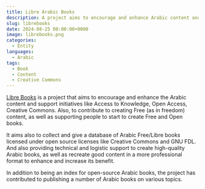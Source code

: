 ```yaml
---
title: Libre Arabic Books
description: A project aims to encourage and enhance Arabic content and support initiatives like Open Access and Creative Commons
slug: librebooks
date: 2024-08-25 00:00:00+0000
image: librebooks.png
categories:
  - Entity
languages:
  - Arabic
tags:
  - Book
  - Content
  - Creative Commons
---
```


[Libre Books](https://librebooks.org/) is a project that aims to encourage and enhance the Arabic content and support initiatives like Access to Knowledge, Open Access, Creative Commons. Also, to contribute to creating Free (as in freedom) content, as well as supporting people to start to create Free and Open books.

It aims also to collect and give a database of Arabic Free/Libre books licensed under open source licenses like Creative Commons and GNU FDL. And also providing technical and logistic support to create high-quality Arabic books, as well as recreate good content in a more professional format to enhance and increase its benefit.

In addition to being an index for open-source Arabic books, the project has contributed to publishing a number of Arabic books on various topics.

